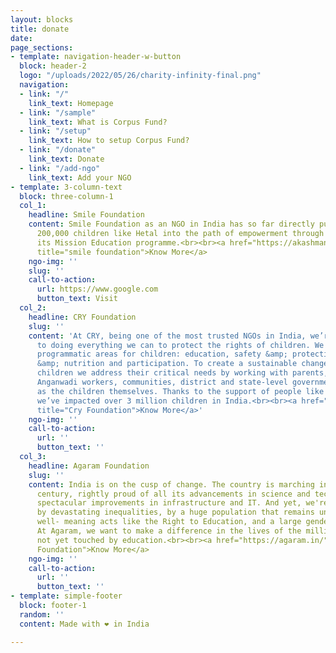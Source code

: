 ```yaml
---
layout: blocks
title: donate
date: 
page_sections:
- template: navigation-header-w-button
  block: header-2
  logo: "/uploads/2022/05/26/charity-infinity-final.png"
  navigation:
  - link: "/"
    link_text: Homepage
  - link: "/sample"
    link_text: What is Corpus Fund?
  - link: "/setup"
    link_text: How to setup Corpus Fund?
  - link: "/donate"
    link_text: Donate
  - link: "/add-ngo"
    link_text: Add your NGO
- template: 3-column-text
  block: three-column-1
  col_1:
    headline: Smile Foundation
    content: Smile Foundation as an NGO in India has so far directly put more than
      200,000 children like Hetal into the path of empowerment through education through
      its Mission Education programme.<br><br><a href="https://akashmanoharan.github.io/ubuild-jekyll/smile"
      title="smile foundation">Know More</a>
    ngo-img: ''
    slug: ''
    call-to-action:
      url: https://www.google.com
      button_text: Visit
  col_2:
    headline: CRY Foundation
    slug: ''
    content: 'At CRY, being one of the most trusted NGOs in India, we’re committed
      to doing everything we can to protect the rights of children. We work on 4 key
      programmatic areas for children: education, safety &amp; protection, health
      &amp; nutrition and participation. To create a sustainable change for India’s
      children we address their critical needs by working with parents, teachers,
      Anganwadi workers, communities, district and state-level governments as well
      as the children themselves. Thanks to the support of people like you, so far
      we’ve impacted over 3 million children in India.<br><br><a href="https://akashmanoharan.github.io/ubuild-jekyll/cry"
      title="Cry Foundation">Know More</a>'
    ngo-img: ''
    call-to-action:
      url: ''
      button_text: ''
  col_3:
    headline: Agaram Foundation
    slug: ''
    content: India is on the cusp of change. The country is marching into the 21st
      century, rightly proud of all its advancements in science and technology, its
      spectacular improvements in infrastructure and IT. And yet, we're weighed down
      by devastating inequalities, by a huge population that remains untouched by
      well- meaning acts like the Right to Education, and a large gender inequality.
      At Agaram, we want to make a difference in the lives of the millions who are
      not yet touched by education.<br><br><a href="https://agaram.in/" title="Agaram
      Foundation">Know More</a>
    ngo-img: ''
    call-to-action:
      url: ''
      button_text: ''
- template: simple-footer
  block: footer-1
  random: ''
  content: Made with ❤︎ in India

---
```

